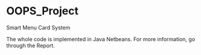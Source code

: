 # OOPS_Project
  Smart Menu Card System
  
  The whole code is implemented in Java Netbeans. For more information, go through the Report.
